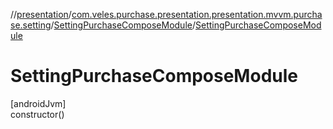 //[presentation](../../../index.md)/[com.veles.purchase.presentation.presentation.mvvm.purchase.setting](../index.md)/[SettingPurchaseComposeModule](index.md)/[SettingPurchaseComposeModule](-setting-purchase-compose-module.md)

# SettingPurchaseComposeModule

[androidJvm]\
constructor()
